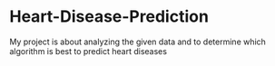 # Heart-Disease-Prediction
My project is about analyzing the given data and to determine which algorithm is best to predict heart diseases
